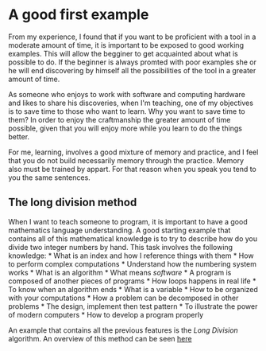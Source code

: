 # A good first example
From my experience, I found that if you want to be proficient with a tool in a moderate amount of time, it is important to be exposed to good working examples. This will allow the begginer to get acquainted about what is possible to do. If the beginner is always promted with poor examples she or he will end discovering by himself all the possibilities of the tool in a greater amount of time.

As someone who enjoys to work with software and computing hardware and likes to share his discoveries, when I'm teaching, one of my objectives is to save time to those who want to learn. Why you want to save time to them? In order to enjoy the craftmanship the greater amount of time possible, given that you will enjoy more while you learn to do the things better.

For me, learning, involves a good mixture of memory and practice, and I feel that you do not build necessarily memory through the practice. Memory also must be trained by appart. For that reason when you speak you tend to you the same sentences. 

## The long division method
When I want to teach someone to program, it is important to have a good mathematics language understanding. A good starting example that contains all of this mathematical knowledge is to try to describe how do you divide two integer numbers by hand. This task involves the following knowledge:
	* What is an index and how I reference things with them
	* How to perform complex computations
	* Understand how the numbering system works
	* What is an algorithm
	* What means _software_
	* A program is composed of another pieces of programs
	* How loops happens in real life
	* To know when an algorithm ends
	* What is a variable
	* How to be organized with your computations
	* How a problem can be decomposed in other problems
	* The design, implement then test pattern
	* To illustrate the power of modern computers
	* How to develop a program properly


An example that contains all the previous features is the _Long Division_ algorithm. An overview of this method can be seen [here](https://en.wikipedia.org/wiki/Long_division)

